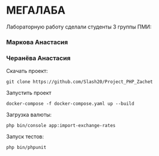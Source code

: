 # МЕГАЛАБА

Лабораторную работу сделали студенты 3 группы ПМИ:
### Маркова Анастасия 
### Черанёва Анастасия

Скачать проект:

```
git clone https://github.com/Slash20/Project_PHP_Zachet
```

Запустить проект

```
docker-compose -f docker-compose.yaml up --build
```

Загрузка валюты:

```
php bin/console app:import-exchange-rates
```

Запуск тестов:

```
php bin/phpunit
```